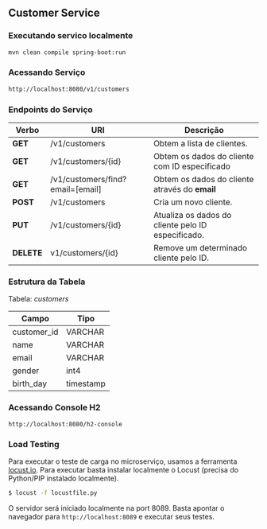 ## Customer Service

### Executando servico localmente

```bash
mvn clean compile spring-boot:run
```

### Acessando Serviço

```bash
http://localhost:8080/v1/customers
```

### Endpoints do Serviço

Verbo|URI|Descrição
-----|---|---------
**GET**|/v1/customers|Obtem a lista de clientes.
**GET**|/v1/customers/{id}|Obtem os dados do cliente com ID especificado
**GET**|/v1/customers/find?email=[email]|Obtem os dados do cliente através do **email**
**POST**|/v1/customers|Cria um novo cliente.
**PUT**|/v1/customers/{id}|Atualiza os dados do cliente pelo ID especificado.
**DELETE**|v1/customers/{id}|Remove um determinado cliente pelo ID.

### Estrutura da Tabela

Tabela: *customers*

Campo|Tipo
-----|----
customer_id | VARCHAR
name | VARCHAR
email | VARCHAR
gender|int4
birth_day|timestamp

### Acessando Console H2

```
http://localhost:8080/h2-console
```

### Load Testing

Para executar o teste de carga no microserviço, usamos a ferramenta [locust.io](https://locust.io). Para executar basta instalar localmente o Locust (precisa do Python/PIP instalado localmente).

```bash
$ locust -f locustfile.py
```

O servidor será iniciado localmente na port 8089. Basta apontar o navegador para `http://localhost:8089` e executar seus testes.
